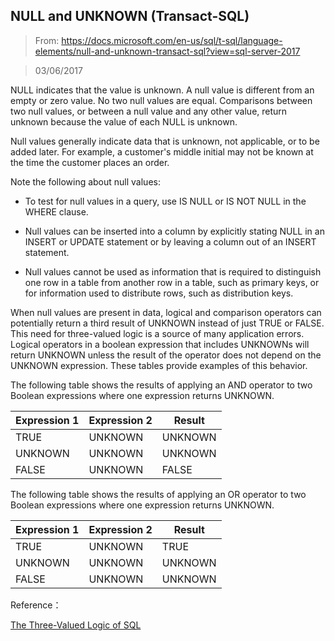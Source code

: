 ## NULL and UNKNOWN (Transact-SQL)

> From: https://docs.microsoft.com/en-us/sql/t-sql/language-elements/null-and-unknown-transact-sql?view=sql-server-2017

> 03/06/2017

NULL indicates that the value is unknown. A null value is different from an empty or zero value. No two null values are equal. Comparisons between two null values, or between a null value and any other value, return unknown because the value of each NULL is unknown.

Null values generally indicate data that is unknown, not applicable, or to be added later. For example, a customer's middle initial may not be known at the time the customer places an order.

Note the following about null values:

- To test for null values in a query, use IS NULL or IS NOT NULL in the WHERE clause.

- Null values can be inserted into a column by explicitly stating NULL in an INSERT or UPDATE statement or by leaving a column out of an INSERT statement.

- Null values cannot be used as information that is required to distinguish one row in a table from another row in a table, such as primary keys, or for information used to distribute rows, such as distribution keys.

When null values are present in data, logical and comparison operators can potentially return a third result of UNKNOWN instead of just TRUE or FALSE. This need for three-valued logic is a source of many application errors. Logical operators in a boolean expression that includes UNKNOWNs will return UNKNOWN unless the result of the operator does not depend on the UNKNOWN expression. These tables provide examples of this behavior.

The following table shows the results of applying an AND operator to two Boolean expressions where one expression returns UNKNOWN.

<table> 
  <thead> 
    <tr> 
      <th>Expression 1</th>  
      <th>Expression 2</th>  
      <th>Result</th> 
    </tr> 
  </thead>  
  <tbody> 
    <tr> 
      <td>TRUE</td>  
      <td>UNKNOWN</td>  
      <td>UNKNOWN</td> 
    </tr>  
    <tr> 
      <td>UNKNOWN</td>  
      <td class="">UNKNOWN</td>  
      <td>UNKNOWN</td> 
    </tr>  
    <tr> 
      <td>FALSE</td>  
      <td>UNKNOWN</td>  
      <td>FALSE</td> 
    </tr> 
  </tbody> 
</table>

The following table shows the results of applying an OR operator to two Boolean expressions where one expression returns UNKNOWN.

<table> 
  <thead> 
    <tr> 
      <th>Expression 1</th>  
      <th>Expression 2</th>  
      <th>Result</th> 
    </tr> 
  </thead>  
  <tbody> 
    <tr> 
      <td>TRUE</td>  
      <td>UNKNOWN</td>  
      <td>TRUE</td> 
    </tr>  
    <tr> 
      <td>UNKNOWN</td>  
      <td>UNKNOWN</td>  
      <td>UNKNOWN</td> 
    </tr>  
    <tr> 
      <td>FALSE</td>  
      <td>UNKNOWN</td>  
      <td>UNKNOWN</td> 
    </tr> 
  </tbody> 
</table>

Reference：

[The Three-Valued Logic of SQL](https://modern-sql.com/concept/three-valued-logic)
